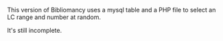 This version of Bibliomancy uses a mysql table and a PHP file to select an LC range and number at random.  

It's still incomplete.

